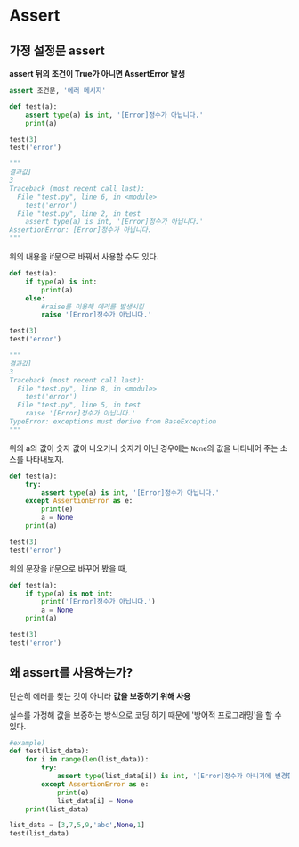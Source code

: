 # Assert

## 가정 설정문 assert

**assert 뒤의 조건이 True가 아니면 AssertError 발생**

```python
assert 조건문, '에러 메시지'
```



```python
def test(a):
    assert type(a) is int, '[Error]정수가 아닙니다.'
    print(a)

test(3)
test('error')

"""
결과값]
3
Traceback (most recent call last):
  File "test.py", line 6, in <module>
    test('error')
  File "test.py", line 2, in test
    assert type(a) is int, '[Error]정수가 아닙니다.'
AssertionError: [Error]정수가 아닙니다.
"""
```



위의 내용을 if문으로 바꿔서 사용할 수도 있다.

```python
def test(a):
    if type(a) is int:
        print(a)
    else:
        #raise를 이용해 에러를 발생시킴
        raise '[Error]정수가 아닙니다.'

test(3)
test('error')

"""
결과값]
3
Traceback (most recent call last):
  File "test.py", line 8, in <module>
    test('error')
  File "test.py", line 5, in test
    raise '[Error]정수가 아닙니다.'
TypeError: exceptions must derive from BaseException
"""
```



위의 a의 값이 숫자 값이 나오거나 숫자가 아닌 경우에는 `None`의 값을 나타내어 주는 소스를 나타내보자.

```python
def test(a):
    try:
        assert type(a) is int, '[Error]정수가 아닙니다.'
    except AssertionError as e:
        print(e)
        a = None
    print(a)

test(3)
test('error')
```



위의 문장을 if문으로 바꾸어 봤을 때,

```python
def test(a):
    if type(a) is not int:
        print('[Error]정수가 아닙니다.')
        a = None
    print(a)

test(3)
test('error')
```



## 왜 assert를 사용하는가?

단순히 에러를 찾는 것이 아니라 **값을 보증하기 위해 사용**

실수를 가정해 값을 보증하는 방식으로 코딩 하기 때문에 '방어적 프로그래밍'을 할 수 있다.



```python
#example)
def test(list_data):
    for i in range(len(list_data)):
        try:
            assert type(list_data[i]) is int, '[Error]정수가 아니기에 변경합니다 -> None값'
        except AssertionError as e:
            print(e)
            list_data[i] = None
    print(list_data)

list_data = [3,7,5,9,'abc',None,1]
test(list_data)
```

